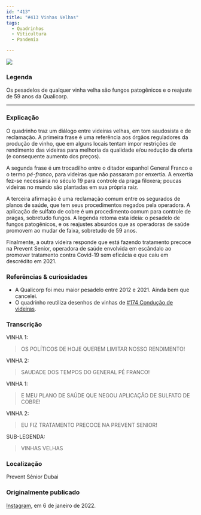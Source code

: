 ```yaml
---
id: "413"
title: "#413 Vinhas Velhas"
tags:
  - Quadrinhos
  - Viticultura
  - Pandemia

---
```


![](https://bebiodicionario-com.s3.amazonaws.com/media/posts/202201/271275227_1345311859243808_902011747696462810_n_17881807904523340.jpg)

### Legenda
Os pesadelos de qualquer vinha velha são fungos patogênicos e o reajuste de 59 anos da Qualicorp.

---

### Explicação
O quadrinho traz um diálogo entre videiras velhas, em tom saudosista e de reclamação. A primeira frase é uma referência aos órgãos reguladores da produção de vinho, que em alguns locais tentam impor restrições de rendimento das videiras para melhoria da qualidade e/ou redução da oferta (e consequente aumento dos preços).

A segunda frase é um trocadilho entre o ditador espanhol General Franco e o termo *pé-franco*, para videiras que não passaram por enxertia. A enxertia fez-se necessária no século 19 para controle da praga filoxera; poucas videiras no mundo são plantadas em sua própria raiz.

A terceira afirmação é uma reclamação comum entre os segurados de planos de saúde, que tem seus procedimentos negados pela operadora. A aplicação de sulfato de cobre é um procedimento comum para controle de pragas, sobretudo fungos. A legenda retoma esta ideia: o pesadelo de fungos patogênicos, e os reajustes absurdos que as operadoras de saúde promovem ao mudar de faixa, sobretudo de 59 anos.

Finalmente, a outra videira responde que está fazendo tratamento precoce na Prevent Senior, operadora de saúde envolvida em escândalo ao promover tratamento contra Covid-19 sem eficácia e que caiu em descrédito em 2021.

### Referências & curiosidades
- A Qualicorp foi meu maior pesadelo entre 2012 e 2021. Ainda bem que cancelei.
- O quadrinho reutiliza desenhos de vinhas de [#174 Condução de videiras](174/).

### Transcrição
VINHA 1:
> OS POLÍTICOS DE HOJE QUEREM LIMITAR NOSSO RENDIMENTO!

VINHA 2:
> SAUDADE DOS TEMPOS DO GENERAL PÉ FRANCO!

VINHA 1:
> E MEU PLANO DE SAÚDE QUE NEGOU APLICAÇÃO DE SULFATO DE COBRE!

VINHA 2:
> EU FIZ TRATAMENTO PRECOCE NA PREVENT SENIOR!

SUB-LEGENDA:
> VINHAS VELHAS

### Localização
Prevent Sênior Dubai

### Originalmente publicado
[Instagram](https://www.instagram.com/p/CYZHoL6L-Jo/), em 6 de janeiro de 2022.
